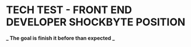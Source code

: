 # TECH TEST - FRONT END DEVELOPER SHOCKBYTE POSITION

**_ The goal is finish it before than expected _**
